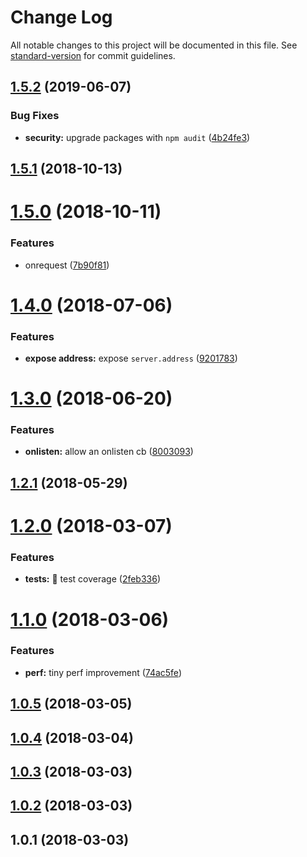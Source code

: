 # Change Log

All notable changes to this project will be documented in this file. See [standard-version](https://github.com/conventional-changelog/standard-version) for commit guidelines.

<a name="1.5.2"></a>
## [1.5.2](https://github.com/emkay/theodore/compare/v1.5.1...v1.5.2) (2019-06-07)


### Bug Fixes

* **security:** upgrade packages with `npm audit` ([4b24fe3](https://github.com/emkay/theodore/commit/4b24fe3))



<a name="1.5.1"></a>
## [1.5.1](https://github.com/emkay/theodore/compare/v1.5.0...v1.5.1) (2018-10-13)



<a name="1.5.0"></a>
# [1.5.0](https://github.com/emkay/theodore/compare/v1.4.0...v1.5.0) (2018-10-11)


### Features

* onrequest ([7b90f81](https://github.com/emkay/theodore/commit/7b90f81))



<a name="1.4.0"></a>
# [1.4.0](https://github.com/emkay/theodore/compare/v1.3.0...v1.4.0) (2018-07-06)


### Features

* **expose address:** expose `server.address` ([9201783](https://github.com/emkay/theodore/commit/9201783))



<a name="1.3.0"></a>
# [1.3.0](https://github.com/emkay/theodore/compare/v1.2.1...v1.3.0) (2018-06-20)


### Features

* **onlisten:** allow an onlisten cb ([8003093](https://github.com/emkay/theodore/commit/8003093))



<a name="1.2.1"></a>
## [1.2.1](https://github.com/emkay/theodore/compare/v1.2.0...v1.2.1) (2018-05-29)



<a name="1.2.0"></a>
# [1.2.0](https://github.com/emkay/theodore/compare/v1.1.0...v1.2.0) (2018-03-07)


### Features

* **tests:** :100: test coverage ([2feb336](https://github.com/emkay/theodore/commit/2feb336))



<a name="1.1.0"></a>
# [1.1.0](https://github.com/emkay/theodore/compare/v1.0.5...v1.1.0) (2018-03-06)


### Features

* **perf:** tiny perf improvement ([74ac5fe](https://github.com/emkay/theodore/commit/74ac5fe))



<a name="1.0.5"></a>
## [1.0.5](https://github.com/emkay/theodore/compare/v1.0.4...v1.0.5) (2018-03-05)



<a name="1.0.4"></a>
## [1.0.4](https://github.com/emkay/theodore/compare/v1.0.3...v1.0.4) (2018-03-04)



<a name="1.0.3"></a>
## [1.0.3](https://github.com/emkay/theodore/compare/v1.0.2...v1.0.3) (2018-03-03)



<a name="1.0.2"></a>
## [1.0.2](https://github.com/emkay/theodore/compare/v1.0.1...v1.0.2) (2018-03-03)



<a name="1.0.1"></a>
## 1.0.1 (2018-03-03)
